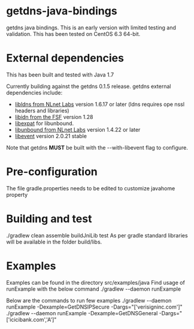 getdns-java-bindings
======================
getdns java bindings. This is an early version with limited testing and validation. This has been tested on CentOS 6.3 64-bit.

External dependencies
=====================
This has been built and tested with Java 1.7

Currently building against the getdns 0.1.5 release.
getdns external dependencies include:
* [libldns from NLnet Labs](https://www.nlnetlabs.nl/projects/ldns/) version 1.6.17 or later (ldns requires ope
nssl headers and libraries)
* [libidn from the FSF](http://www.gnu.org/software/libidn/) version 1.28
* [libexpat](http://expat.sourceforge.net/) for libunbound.
* [libunbound from NLnet Labs](http://www.nlnetlabs.nl/projects/unbound/) version 1.4.22 or later
* [libevent](http://libevent.org) version 2.0.21 stable

Note that getdns **MUST** be built with the --with-libevent flag to configure.


Pre-configuration
======================
The file gradle.properties needs to be edited to customize javahome property

Building and test
======================
./gradlew clean assemble buildJniLib test
As per gradle standard libraries will be available in the folder build/libs.


Examples
======================
Examples can be found in the directory src/examples/java
Find usage of runExample with the below command
./gradlew --daemon runExample

Below  are the commands to run few examples
./gradlew --daemon runExample -Dexample=GetDNSIPSecure  -Dargs="['verisigninc.com']"
./gradlew --daemon runExample -Dexample=GetDNSGeneral  -Dargs="['icicibank.com','A']"

